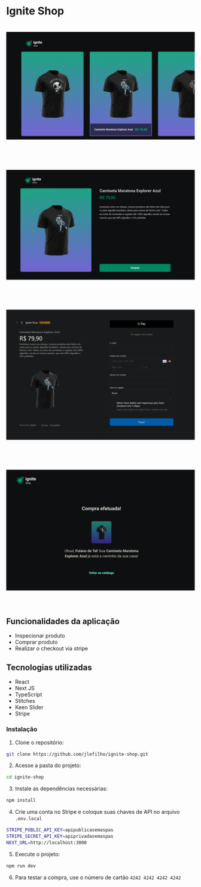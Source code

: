# Ignite Shop

# <img src="./example-1.png" /> <br/> <br/>
# <img src="./example-2.png" /> <br/> <br/>
# <img src="./example-3.png" /> <br/> <br/>
# <img src="./example-4.png" /> <br/> <br/>

## Funcionalidades da aplicação
- Inspecionar produto
- Comprar produto
- Realizar o checkout via stripe

## Tecnologias utilizadas
- React
- Next JS
- TypeScript
- Stitches
- Keen Slider
- Stripe

### Instalação
1. Clone o repositório:

```bash
git clone https://github.com/jlefilho/ignite-shop.git
```

2. Acesse a pasta do projeto:

```bash
cd ignite-shop
```

3. Instale as dependências necessárias:

```bash
npm install
```

4. Crie uma conta no Stripe e coloque suas chaves de API no 
arquivo `.env.local`

```bash
STRIPE_PUBLIC_API_KEY=apipublicasemaspas
STRIPE_SECRET_API_KEY=apiprivadasemaspas
NEXT_URL=http://localhost:3000
```

5. Execute o projeto:

```bash
npm run dev
```

6. Para testar a compra, use o número de cartão `4242 4242 4242 4242`
